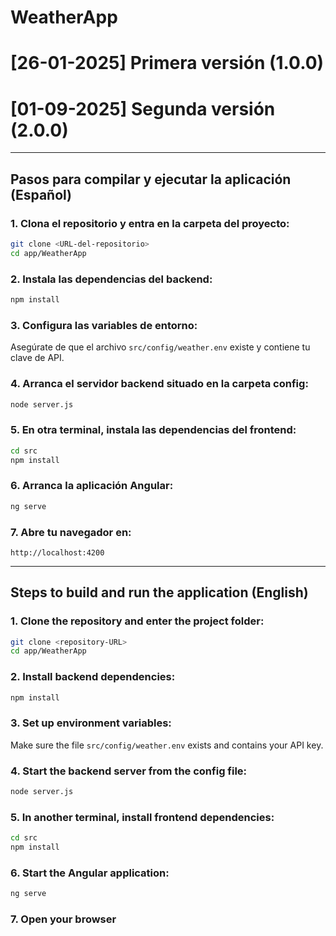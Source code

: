 # WeatherApp
# [26-01-2025] Primera versión (1.0.0)
# [01-09-2025] Segunda versión (2.0.0)
---

## Pasos para compilar y ejecutar la aplicación (Español)

### 1. Clona el repositorio y entra en la carpeta del proyecto:
```sh
git clone <URL-del-repositorio>
cd app/WeatherApp
```

### 2. Instala las dependencias del backend:
```sh
npm install
```

### 3. Configura las variables de entorno:
Asegúrate de que el archivo `src/config/weather.env` existe y contiene tu clave de API.

### 4. Arranca el servidor backend situado en la carpeta config:
```sh
node server.js
```

### 5. En otra terminal, instala las dependencias del frontend:
```sh
cd src
npm install
```

### 6. Arranca la aplicación Angular:
```sh
ng serve
```

### 7. Abre tu navegador en:
```
http://localhost:4200
```

---

## Steps to build and run the application (English)

### 1. Clone the repository and enter the project folder:
```sh
git clone <repository-URL>
cd app/WeatherApp
```

### 2. Install backend dependencies:
```sh
npm install
```

### 3. Set up environment variables:
Make sure the file `src/config/weather.env` exists and contains your API key.

### 4. Start the backend server from the config file:
```sh
node server.js
```

### 5. In another terminal, install frontend dependencies:
```sh
cd src
npm install
```

### 6. Start the Angular application:
```sh
ng serve
```

### 7. Open your browser